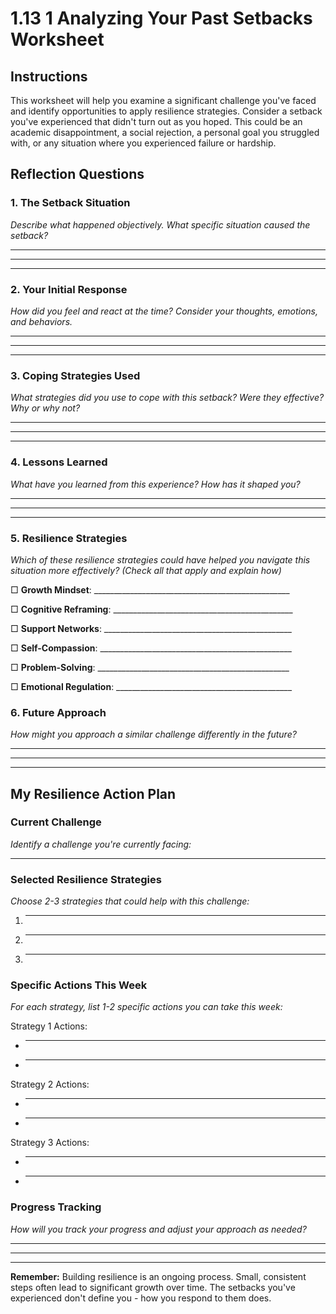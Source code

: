 # 1.13 1 Analyzing Your Past Setbacks Worksheet

## Instructions
This worksheet will help you examine a significant challenge you've faced and identify opportunities to apply resilience strategies. Consider a setback you've experienced that didn't turn out as you hoped. This could be an academic disappointment, a social rejection, a personal goal you struggled with, or any situation where you experienced failure or hardship.

## Reflection Questions

### 1. The Setback Situation
*Describe what happened objectively. What specific situation caused the setback?*

_________________________________________________________________

_________________________________________________________________

_________________________________________________________________

### 2. Your Initial Response
*How did you feel and react at the time? Consider your thoughts, emotions, and behaviors.*

_________________________________________________________________

_________________________________________________________________

_________________________________________________________________

### 3. Coping Strategies Used
*What strategies did you use to cope with this setback? Were they effective? Why or why not?*

_________________________________________________________________

_________________________________________________________________

_________________________________________________________________

### 4. Lessons Learned
*What have you learned from this experience? How has it shaped you?*

_________________________________________________________________

_________________________________________________________________

_________________________________________________________________

### 5. Resilience Strategies
*Which of these resilience strategies could have helped you navigate this situation more effectively? (Check all that apply and explain how)*

□ **Growth Mindset**: _________________________________________________

□ **Cognitive Reframing**: _____________________________________________

□ **Support Networks**: _______________________________________________

□ **Self-Compassion**: ________________________________________________

□ **Problem-Solving**: ________________________________________________

□ **Emotional Regulation**: ____________________________________________

### 6. Future Approach
*How might you approach a similar challenge differently in the future?*

_________________________________________________________________

_________________________________________________________________

_________________________________________________________________

## My Resilience Action Plan

### Current Challenge
*Identify a challenge you're currently facing:*

_________________________________________________________________

### Selected Resilience Strategies
*Choose 2-3 strategies that could help with this challenge:*

1. _______________________________________________________________

2. _______________________________________________________________

3. _______________________________________________________________

### Specific Actions This Week
*For each strategy, list 1-2 specific actions you can take this week:*

Strategy 1 Actions:
- _______________________________________________________________
- _______________________________________________________________

Strategy 2 Actions:
- _______________________________________________________________
- _______________________________________________________________

Strategy 3 Actions:
- _______________________________________________________________
- _______________________________________________________________

### Progress Tracking
*How will you track your progress and adjust your approach as needed?*

_________________________________________________________________

_________________________________________________________________

_________________________________________________________________

**Remember:** Building resilience is an ongoing process. Small, consistent steps often lead to significant growth over time. The setbacks you've experienced don't define you - how you respond to them does.


